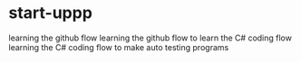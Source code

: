 # start-uppp
learning the github flow
learning the github flow to learn the C# coding flow
learning the C# coding flow to make auto testing programs
